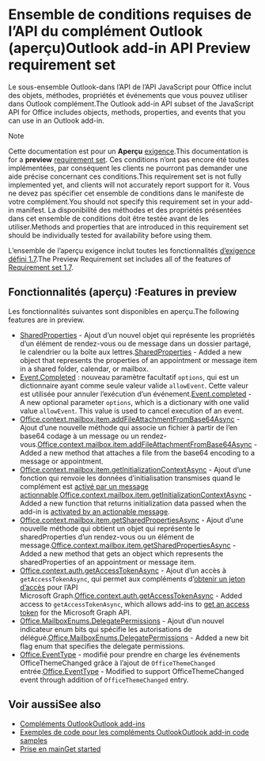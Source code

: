 # <a name="outlook-add-in-api-preview-requirement-set"></a><span data-ttu-id="4e901-101">Ensemble de conditions requises de l’API du complément Outlook (aperçu)</span><span class="sxs-lookup"><span data-stu-id="4e901-101">Outlook add-in API Preview requirement set</span></span>

<span data-ttu-id="4e901-102">Le sous-ensemble Outlook-dans l’API de l’API JavaScript pour Office inclut des objets, méthodes, propriétés et événements que vous pouvez utiliser dans Outlook complément.</span><span class="sxs-lookup"><span data-stu-id="4e901-102">The Outlook add-in API subset of the JavaScript API for Office includes objects, methods, properties, and events that you can use in an Outlook add-in.</span></span>

> [!NOTE]
> <span data-ttu-id="4e901-103">Cette documentation est pour un **Aperçu** [exigence](/javascript/office/requirement-sets/outlook-api-requirement-sets).</span><span class="sxs-lookup"><span data-stu-id="4e901-103">This documentation is for a **preview** [requirement set](/javascript/office/requirement-sets/outlook-api-requirement-sets).</span></span> <span data-ttu-id="4e901-104">Ces conditions n’ont pas encore été toutes implémentées, par conséquent les clients ne pourront pas demander une aide précise concernant ces conditions.</span><span class="sxs-lookup"><span data-stu-id="4e901-104">This requirement set is not fully implemented yet, and clients will not accurately report support for it.</span></span> <span data-ttu-id="4e901-105">Vous ne devez pas spécifier cet ensemble de conditions dans le manifeste de votre complément.</span><span class="sxs-lookup"><span data-stu-id="4e901-105">You should not specify this requirement set in your add-in manifest.</span></span> <span data-ttu-id="4e901-106">La disponibilité des méthodes et des propriétés présentées dans cet ensemble de conditions doit être testée avant de les utiliser.</span><span class="sxs-lookup"><span data-stu-id="4e901-106">Methods and properties that are introduced in this requirement set should be individually tested for availability before using them.</span></span>

<span data-ttu-id="4e901-107">L’ensemble de l’aperçu exigence inclut toutes les fonctionnalités [d’exigence défini 1.7](../requirement-set-1.7/outlook-requirement-set-1.7.md).</span><span class="sxs-lookup"><span data-stu-id="4e901-107">The Preview Requirement set includes all of the features of [Requirement set 1.7](../requirement-set-1.7/outlook-requirement-set-1.7.md).</span></span>

## <a name="features-in-preview"></a><span data-ttu-id="4e901-108">Fonctionnalités (aperçu) :</span><span class="sxs-lookup"><span data-stu-id="4e901-108">Features in preview</span></span>

<span data-ttu-id="4e901-109">Les fonctionnalités suivantes sont disponibles en aperçu.</span><span class="sxs-lookup"><span data-stu-id="4e901-109">The following features are in preview.</span></span>

- <span data-ttu-id="4e901-110">[SharedProperties](/javascript/api/outlook/office.sharedproperties) - Ajout d’un nouvel objet qui représente les propriétés d’un élément de rendez-vous ou de message dans un dossier partagé, le calendrier ou la boîte aux lettres.</span><span class="sxs-lookup"><span data-stu-id="4e901-110">[SharedProperties](/javascript/api/outlook/office.sharedproperties) - Added a new object that represents the properties of an appointment or message item in a shared folder, calendar, or mailbox.</span></span>
- <span data-ttu-id="4e901-p102">[Event.Completed](/javascript/api/office/office.addincommands.event#completed-options-) : nouveau paramètre facultatif `options`, qui est un dictionnaire ayant comme seule valeur valide `allowEvent`. Cette valeur est utilisée pour annuler l’exécution d’un événement.</span><span class="sxs-lookup"><span data-stu-id="4e901-p102">[Event.completed](/javascript/api/office/office.addincommands.event#completed-options-) - A new optional parameter `options`, which is a dictionary with one valid value `allowEvent`. This value is used to cancel execution of an event.</span></span>
- <span data-ttu-id="4e901-113">[Office.context.mailbox.item.addFileAttachmentFromBase64Async](office.context.mailbox.item.md#addfileattachmentfrombase64asyncbase64file-attachmentname-options-callback) - Ajout d’une nouvelle méthode qui associe un fichier à partir de l’en base64 codage à un message ou un rendez-vous.</span><span class="sxs-lookup"><span data-stu-id="4e901-113">[Office.context.mailbox.item.addFileAttachmentFromBase64Async](office.context.mailbox.item.md#addfileattachmentfrombase64asyncbase64file-attachmentname-options-callback) - Added a new method that attaches a file from the base64 encoding to a message or appointment.</span></span>
- <span data-ttu-id="4e901-114">[Office.context.mailbox.item.getInitializationContextAsync](office.context.mailbox.item.md#getinitializationcontextasyncoptions-callback) - Ajout d’une fonction qui renvoie les données d’initialisation transmises quand le complément est [activé par un message actionnable](https://docs.microsoft.com/outlook/actionable-messages/invoke-add-in-from-actionable-message).</span><span class="sxs-lookup"><span data-stu-id="4e901-114">[Office.context.mailbox.item.getInitializationContextAsync](office.context.mailbox.item.md#getinitializationcontextasyncoptions-callback) - Added a new function that returns initialization data passed when the add-in is [activated by an actionable message](https://docs.microsoft.com/outlook/actionable-messages/invoke-add-in-from-actionable-message).</span></span>
- <span data-ttu-id="4e901-115">[Office.context.mailbox.item.getSharedPropertiesAsync](office.context.mailbox.item.md#getsharedpropertiesasyncoptions-callback) - Ajout d’une nouvelle méthode qui obtient un objet qui représente le sharedProperties d’un rendez-vous ou un élément de message.</span><span class="sxs-lookup"><span data-stu-id="4e901-115">[Office.context.mailbox.item.getSharedPropertiesAsync](office.context.mailbox.item.md#getsharedpropertiesasyncoptions-callback) - Added a new method that gets an object which represents the sharedProperties of an appointment or message item.</span></span>
- <span data-ttu-id="4e901-116">[Office.context.auth.getAccessTokenAsync](https://docs.microsoft.com/office/dev/add-ins/develop/sso-in-office-add-ins#sso-api-reference) - Ajout d’un accès à `getAccessTokenAsync`, qui permet aux compléments d’[obtenir un jeton d’accès](https://docs.microsoft.com/outlook/add-ins/authenticate-a-user-with-an-sso-token) pour l’API Microsoft Graph.</span><span class="sxs-lookup"><span data-stu-id="4e901-116">[Office.context.auth.getAccessTokenAsync](https://docs.microsoft.com/office/dev/add-ins/develop/sso-in-office-add-ins#sso-api-reference) - Added access to `getAccessTokenAsync`, which allows add-ins to [get an access token](https://docs.microsoft.com/outlook/add-ins/authenticate-a-user-with-an-sso-token) for the Microsoft Graph API.</span></span>
- <span data-ttu-id="4e901-117">[Office.MailboxEnums.DelegatePermissions](/javascript/api/outlook/office.mailboxenums.delegatepermissions) - Ajout d’un nouvel indicateur enum bits qui spécifie les autorisations de délégué.</span><span class="sxs-lookup"><span data-stu-id="4e901-117">[Office.MailboxEnums.DelegatePermissions](/javascript/api/outlook/office.mailboxenums.delegatepermissions) - Added a new bit flag enum that specifies the delegate permissions.</span></span>
- <span data-ttu-id="4e901-118">[Office.EventType](/javascript/api/office/office.eventtype) - modifié pour prendre en charge les événements OfficeThemeChanged grâce à l’ajout de `OfficeThemeChanged` entrée.</span><span class="sxs-lookup"><span data-stu-id="4e901-118">[Office.EventType](/javascript/api/office/office.eventtype) - Modified to support OfficeThemeChanged event through addition of `OfficeThemeChanged` entry.</span></span>

## <a name="see-also"></a><span data-ttu-id="4e901-119">Voir aussi</span><span class="sxs-lookup"><span data-stu-id="4e901-119">See also</span></span>

- [<span data-ttu-id="4e901-120">Compléments Outlook</span><span class="sxs-lookup"><span data-stu-id="4e901-120">Outlook add-ins</span></span>](https://docs.microsoft.com/outlook/add-ins/)
- [<span data-ttu-id="4e901-121">Exemples de code pour les compléments Outlook</span><span class="sxs-lookup"><span data-stu-id="4e901-121">Outlook add-in code samples</span></span>](https://developer.microsoft.com/outlook/gallery/?filterBy=Outlook,Samples,Add-ins)
- [<span data-ttu-id="4e901-122">Prise en main</span><span class="sxs-lookup"><span data-stu-id="4e901-122">Get started</span></span>](https://docs.microsoft.com/outlook/add-ins/quick-start)